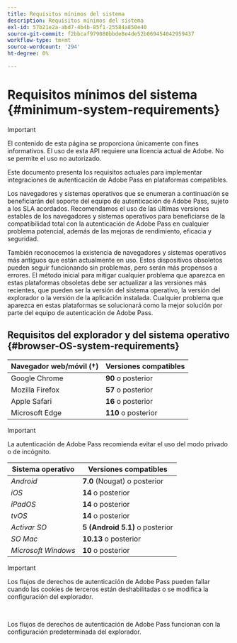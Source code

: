 ```yaml
---
title: Requisitos mínimos del sistema
description: Requisitos mínimos del sistema
exl-id: 57b21e2a-abd7-4b4b-85f1-25584a850e40
source-git-commit: f2bbcaf979080bbde8e4de52b069454042959437
workflow-type: tm+mt
source-wordcount: '294'
ht-degree: 0%

---
```


# Requisitos mínimos del sistema {#minimum-system-requirements}

>[!IMPORTANT]
>
>El contenido de esta página se proporciona únicamente con fines informativos. El uso de esta API requiere una licencia actual de Adobe. No se permite el uso no autorizado.

Este documento presenta los requisitos actuales para implementar integraciones de autenticación de Adobe Pass en plataformas compatibles.

Los navegadores y sistemas operativos que se enumeran a continuación se beneficiarán del soporte del equipo de autenticación de Adobe Pass, sujeto a los SLA acordados. Recomendamos el uso de las últimas versiones estables de los navegadores y sistemas operativos para beneficiarse de la compatibilidad total con la autenticación de Adobe Pass en cualquier problema potencial, además de las mejoras de rendimiento, eficacia y seguridad.

También reconocemos la existencia de navegadores y sistemas operativos más antiguos que están actualmente en uso. Estos dispositivos obsoletos pueden seguir funcionando sin problemas, pero serán más propensos a errores. El método inicial para mitigar cualquier problema que aparezca en estas plataformas obsoletas debe ser actualizar a las versiones más recientes, que pueden ser la versión del sistema operativo, la versión del explorador o la versión de la aplicación instalada. Cualquier problema que aparezca en estas plataformas se solucionará como la mejor solución por parte del equipo de autenticación de Adobe Pass.

## Requisitos del explorador y del sistema operativo {#browser-OS-system-requirements}

| Navegador web/móvil (†) | Versiones compatibles |
|------------------------------|--------------------|
| Google Chrome | **90** o posterior |
| Mozilla Firefox | **57** o posterior |
| Apple Safari | **16** o posterior |
| Microsoft Edge | **110** o posterior |

>[!IMPORTANT]
> 
> La autenticación de Adobe Pass recomienda evitar el uso del modo privado o de incógnito.

| Sistema operativo | Versiones compatibles |
|---------------------|------------------------------|
| *Android* | **7.0** (Nougat) o posterior |
| *iOS* | **14** o posterior |
| *iPadOS* | **14** o posterior |
| *tvOS* | **14** o posterior |
| *Activar SO* | **5 (Android 5.1)** o posterior |
| *SO Mac* | **10.13** o posterior |
| *Microsoft Windows* | **10** o posterior |

>[!IMPORTANT]
>
> Los flujos de derechos de autenticación de Adobe Pass pueden fallar cuando las cookies de terceros están deshabilitadas o se modifica la configuración del explorador.
> 
> <br/>
> 
> Los flujos de derechos de autenticación de Adobe Pass funcionan con la configuración predeterminada del explorador.
